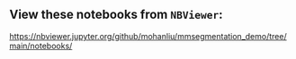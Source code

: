 ## View these notebooks from `NBViewer`: 
  https://nbviewer.jupyter.org/github/mohanliu/mmsegmentation_demo/tree/main/notebooks/
